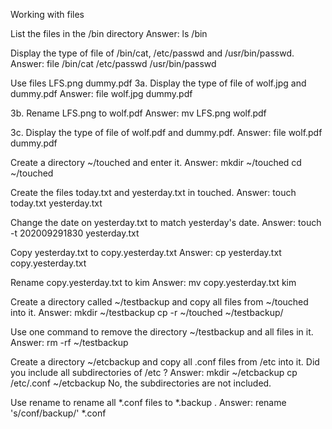 Working with files


List the files in the /bin directory 
Answer: ls /bin

Display the type of file of /bin/cat, /etc/passwd and /usr/bin/passwd. 
Answer: file /bin/cat /etc/passwd /usr/bin/passwd

Use files LFS.png dummy.pdf 3a. Display the type of file of wolf.jpg and dummy.pdf Answer:
file wolf.jpg dummy.pdf

3b. Rename LFS.png to wolf.pdf Answer: mv LFS.png wolf.pdf

3c. Display the type of file of wolf.pdf and dummy.pdf. 
Answer: file wolf.pdf dummy.pdf

Create a directory ~/touched and enter it. 
Answer: mkdir ~/touched cd ~/touched

Create the files today.txt and yesterday.txt in touched. 
Answer: touch today.txt yesterday.txt

Change the date on yesterday.txt to match yesterday's date. 
Answer: touch -t 202009291830 yesterday.txt

Copy yesterday.txt to copy.yesterday.txt 
Answer: cp yesterday.txt copy.yesterday.txt

Rename copy.yesterday.txt to kim 
Answer: mv copy.yesterday.txt kim

Create a directory called ~/testbackup and copy all files from ~/touched into it. 
Answer: mkdir ~/testbackup cp -r ~/touched ~/testbackup/

Use one command to remove the directory ~/testbackup and all files in it. 
Answer: rm -rf ~/testbackup

Create a directory ~/etcbackup and copy all .conf files from /etc into it. Did you include all subdirectories of /etc ? 
Answer: mkdir ~/etcbackup cp /etc/.conf ~/etcbackup No, the subdirectories are not included.

Use rename to rename all *.conf files to *.backup . 
Answer: rename 's/conf/backup/' *.conf
